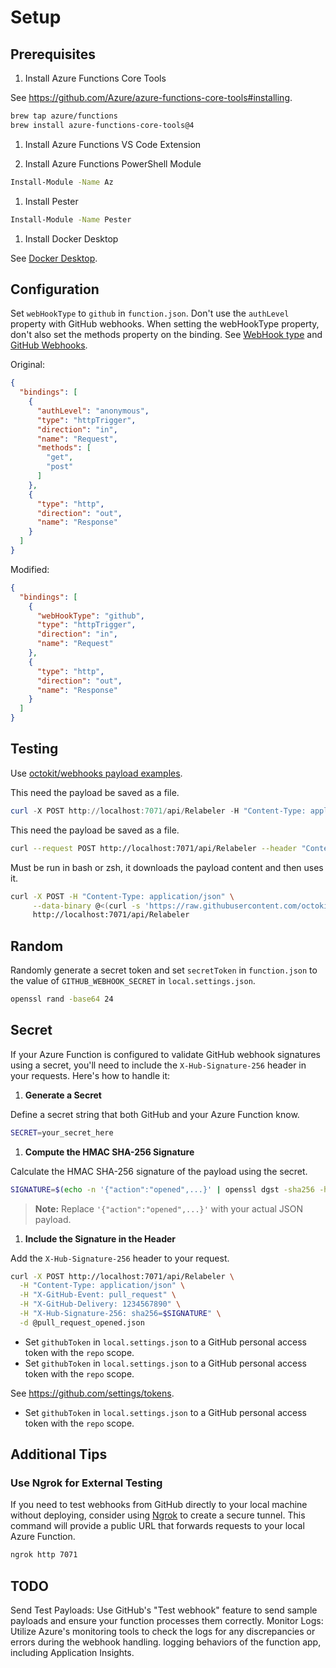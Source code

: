 # Setup

## Prerequisites

1. Install Azure Functions Core Tools

See <https://github.com/Azure/azure-functions-core-tools#installing>.

```bash
brew tap azure/functions
brew install azure-functions-core-tools@4
```

1. Install Azure Functions VS Code Extension

1. Install Azure Functions PowerShell Module

```bash
Install-Module -Name Az
```

1. Install Pester

```bash
Install-Module -Name Pester
```

1. Install Docker Desktop

See [Docker Desktop](https://www.docker.com/products/docker-desktop/).

## Configuration

Set `webHookType` to `github` in `function.json`. Don't use the `authLevel`
property with GitHub webhooks. When setting the webHookType property, don't
also set the methods property on the binding.
See [WebHook type](https://learn.microsoft.com/en-us/azure/azure-functions/functions-bindings-http-webhook-trigger?tabs=python-v2%2Cisolated-process%2Cnodejs-v4%2Cfunctionsv2&pivots=programming-language-csharp#webhook-type)
and [GitHub Webhooks](https://learn.microsoft.com/en-us/azure/azure-functions/functions-bindings-http-webhook-trigger?tabs=python-v2%2Cisolated-process%2Cnodejs-v4%2Cfunctionsv2&pivots=programming-language-csharp#github-webhooks).

Original:

```json
{
  "bindings": [
    {
      "authLevel": "anonymous",
      "type": "httpTrigger",
      "direction": "in",
      "name": "Request",
      "methods": [
        "get",
        "post"
      ]
    },
    {
      "type": "http",
      "direction": "out",
      "name": "Response"
    }
  ]
}
```

Modified:

```json
{
  "bindings": [
    {
      "webHookType": "github",
      "type": "httpTrigger",
      "direction": "in",
      "name": "Request"
    },
    {
      "type": "http",
      "direction": "out",
      "name": "Response"
    }
  ]
}
```

## Testing

Use [octokit/webhooks payload examples](https://github.com/octokit/webhooks/tree/main/payload-examples/api.github.com).

This need the payload be saved as a file.

```powershell
curl -X POST http://localhost:7071/api/Relabeler -H "Content-Type: application/json" -H "X-GitHub-Event: pull_request" -H "X-GitHub-Delivery: $(uuidgen)" --% -d @./tests/payloads/issue_comment.created.json

```

This need the payload be saved as a file.

```bash
curl --request POST http://localhost:7071/api/Relabeler --header "Content-Type: application/json" --header "X-GitHub-Event: pull_request" --header "X-GitHub-Delivery: 1234567890" --data @./tests/payloads/issue_comment.created.json
```

Must be run in bash or zsh, it downloads the payload content and then uses it.

```bash
curl -X POST -H "Content-Type: application/json" \
     --data-binary @<(curl -s 'https://raw.githubusercontent.com/octokit/webhooks/main/payload-examples/api.github.com/pull_request/opened.payload.json') \
     http://localhost:7071/api/Relabeler
```

## Random

Randomly generate a secret token and set `secretToken` in `function.json` to the value of `GITHUB_WEBHOOK_SECRET` in `local.settings.json`.

```bash
openssl rand -base64 24
```

## Secret

If your Azure Function is configured to validate GitHub webhook signatures using a secret, you'll need to include the `X-Hub-Signature-256` header in your requests. Here's how to handle it:

1. **Generate a Secret**

Define a secret string that both GitHub and your Azure Function know.

```bash
SECRET=your_secret_here
```

1. **Compute the HMAC SHA-256 Signature**

Calculate the HMAC SHA-256 signature of the payload using the secret.

```bash
SIGNATURE=$(echo -n '{"action":"opened",...}' | openssl dgst -sha256 -hmac "$SECRET" | sed 's/^.* //')
```

> **Note:** Replace `'{"action":"opened",...}'` with your actual JSON payload.

1. **Include the Signature in the Header**

Add the `X-Hub-Signature-256` header to your request.

```bash
curl -X POST http://localhost:7071/api/Relabeler \
  -H "Content-Type: application/json" \
  -H "X-GitHub-Event: pull_request" \
  -H "X-GitHub-Delivery: 1234567890" \
  -H "X-Hub-Signature-256: sha256=$SIGNATURE" \
  -d @pull_request_opened.json
```

* Set `githubToken` in `local.settings.json` to a GitHub personal access token with the `repo` scope.
* Set `githubToken` in `local.settings.json` to a GitHub personal access token with the `repo` scope.

See <https://github.com/settings/tokens>.

* Set `githubToken` in `local.settings.json` to a GitHub personal access token with the `repo` scope.

## Additional Tips

### Use Ngrok for External Testing

If you need to test webhooks from GitHub directly to your local machine without deploying, consider using [Ngrok](https://ngrok.com/) to create a secure tunnel. This command will provide a public URL that forwards requests to your local Azure Function.

```bash
ngrok http 7071
```

## TODO

Send Test Payloads: Use GitHub's "Test webhook" feature to send sample payloads and ensure your function processes them correctly.
Monitor Logs: Utilize Azure's monitoring tools to check the logs for any discrepancies or errors during the webhook handling.
logging behaviors of the function app, including Application Insights.
